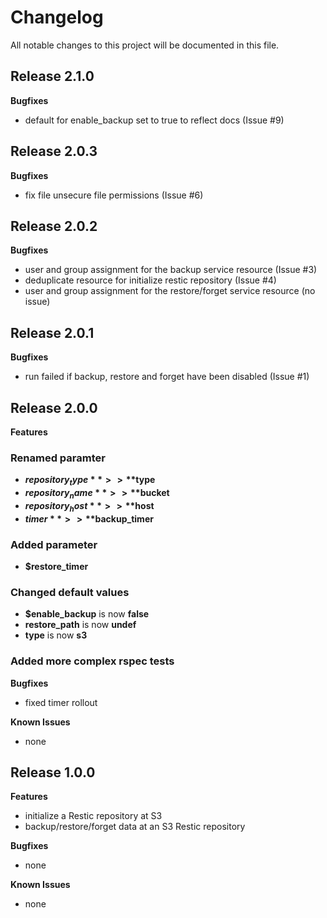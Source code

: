 # Changelog

All notable changes to this project will be documented in this file.

## Release 2.1.0

**Bugfixes**
- default for enable_backup set to true to reflect docs (Issue #9)

## Release 2.0.3

**Bugfixes**
- fix file unsecure file permissions (Issue #6)

## Release 2.0.2

**Bugfixes**
- user and group assignment for the backup service resource (Issue #3)
- deduplicate resource for initialize restic repository (Issue #4)
- user and group assignment for the restore/forget service resource (no issue)

## Release 2.0.1

**Bugfixes**
- run failed if backup, restore and forget have been disabled (Issue #1)

## Release 2.0.0

**Features**

### Renamed paramter
- **$repository_type** >> **$type**
- **$repository_name** >> **$bucket**
- **$repository_host** >> **$host**
- **$timer** >> **$backup_timer**

### Added parameter
- **$restore_timer**

### Changed default values
- **$enable_backup** is now **false**
- **restore_path** is now **undef**
- **type** is now **s3**

### Added more complex rspec tests

**Bugfixes**
- fixed timer rollout

**Known Issues**
- none

## Release 1.0.0

**Features**
- initialize a Restic repository at S3
- backup/restore/forget data at an S3 Restic repository

**Bugfixes**
- none

**Known Issues**
- none
